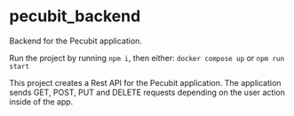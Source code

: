 # pecubit_backend
Backend for the Pecubit application.

Run the project by running `npm i`, then either:
`docker compose up`
or
`npm run start`

This project creates a Rest API for the Pecubit application. The application sends GET, POST, PUT and DELETE requests depending on the user action inside of the app.
